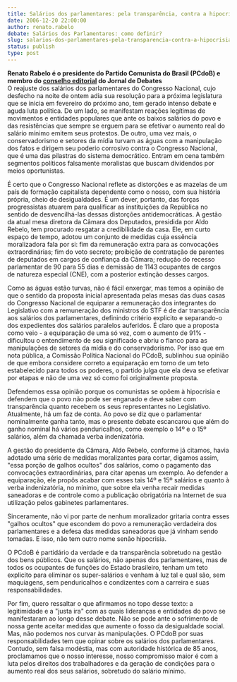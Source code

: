 ```yaml
---
title: Salários dos parlamentares: pela transparência, contra a hipocrisia! 
date: 2006-12-20 22:00:00
author: renato.rabelo
debate: Salários dos Parlamentares: como definir?
slug: salarios-dos-parlamentares-pela-transparencia-contra-a-hipocrisia
status: publish 
type: post
---
```


  
**Renato Rabelo é o presidente do Partido Comunista do Brasil (PCdoB) e membro do [conselho editorial](http://www.jornaldedebates.ig.com.br/index.aspx?cnt_id=32&txt_id=4) do Jornal de Debates**  
O reajuste dos salários dos parlamentares do Congresso Nacional, cujo desfecho na noite de ontem adia sua resolução para a próxima legislatura que se inicia em fevereiro do próximo ano, tem gerado intenso debate e aguda luta política. De um lado, se manifestam reações legítimas de movimentos e entidades populares que ante os baixos salários do povo e das resistências que sempre se erguem para se efetivar o aumento real do salário mínimo emitem seus protestos. De outro, uma vez mais, o conservadorismo e setores da mídia turvam as águas com a manipulação dos fatos e dirigem seu poderio corrosivo contra o Congresso Nacional, que é uma das pilastras do sistema democrático. Entram em cena também segmentos políticos falsamente moralistas que buscam dividendos por meios oportunistas.  
  
É certo que o Congresso Nacional reflete as distorções e as mazelas de um país de formação capitalista dependente como o nosso, com sua história própria, cheio de desigualdades. É um dever, portanto, das forças progressistas atuarem para qualificar as instituições da República no sentido de desvencilhá-las dessas distorções antidemocráticas. A gestão da atual mesa diretora da Câmara dos Deputados, presidida por Aldo Rebelo, tem procurado resgatar a credibilidade da casa. Ele, em curto espaço de tempo, adotou um conjunto de medidas cuja essência moralizadora fala por si: fim da remuneração extra para as convocações extraordinárias; fim do voto secreto; proibição de contratação de parentes de deputados em cargos de confiança da Câmara; redução do recesso parlamentar de 90 para 55 dias e demissão de 1143 ocupantes de cargos de natureza especial (CNE), com a posterior extinção desses cargos.   
  
Como as águas estão turvas, não é fácil enxergar, mas temos a opinião de que o sentido da proposta inicial apresentada pelas mesas das duas casas do Congresso Nacional de equiparar a remuneração dos integrantes do Legislativo com a remuneração dos ministros do STF é de dar transparência aos salários dos parlamentares, definindo critério explicito e separando-o dos expedientes dos salários paralelos auferidos. É claro que a proposta como veio - a equiparação de uma só vez, com o aumento de 91% - dificultou o entendimento de seu significado e abriu o flanco para as manipulações de setores da mídia e do conservadorismo. Por isso que em nota pública, a Comissão Política Nacional do PCdoB, sublinhou sua opinião de que embora considere correto a equiparação em torno de um teto estabelecido para todos os poderes, o partido julga que ela deva se efetivar por etapas e não de uma vez só como foi originalmente proposta.  
  
Defendemos essa opinião porque os comunistas se opõem à hipocrisia e defendem que o povo não pode ser enganado e deve saber com transparência quanto recebem os seus representantes no Legislativo. Atualmente, há um faz de conta. Ao povo se diz que o parlamentar nominalmente ganha tanto, mas o presente debate escancarou que além do ganho nominal há vários penduricalhos, como exemplo o 14º e o 15º salários, além da chamada verba indenizatória.   
  
A gestão do presidente da Câmara, Aldo Rebelo, conforme já citamos, havia adotado uma série de medidas moralizantes para cortar, digamos assim, "essa porção de galhos ocultos" dos salários, como o pagamento das convocações extraordinárias, para citar apenas um exemplo. Ao defender a equiparação, ele propôs acabar com esses tais 14º e 15º salários e quanto à verba indenizatória, no mínimo, que sobre ela venha recair medidas saneadoras e de controle como a publicação obrigatória na Internet de sua utilização pelos gabinetes parlamentares.  
  
Sinceramente, não vi por parte de nenhum moralizador gritaria contra esses "galhos ocultos" que escondem do povo a remuneração verdadeira dos parlamentares e a defesa das medidas saneadoras que já vinham sendo tomadas. E isso, não tem outro nome senão hipocrisia.  
  
O PCdoB é partidário da verdade e da transparência sobretudo na gestão dos bens públicos. Que os salários, não apenas dos parlamentares, mas de todos os ocupantes de funções do Estado brasileiro, tenham um teto explicito para eliminar os super-salários e venham à luz tal e qual são, sem maquiagens, sem penduricalhos e condizentes com a carreira e suas responsabilidades.  
  
Por fim, quero ressaltar o que afirmamos no topo desse texto: a legitimidade e a "justa ira" com as quais lideranças e entidades do povo se manifestaram ao longo desse debate. Não se pode ante o sofrimento de nossa gente aceitar medidas que aumente o fosso da desigualdade social. Mas, não podemos nos curvar às manipulações. O PCdoB por suas responsabilidades tem que opinar sobre os salários dos parlamentares. Contudo, sem falsa modéstia, mas com autoridade histórica de 85 anos, proclamamos que o nosso interesse, nosso compromisso maior é com a luta pelos direitos dos trabalhadores e da geração de condições para o aumento real dos seus salários, sobretudo do salário mínimo.
